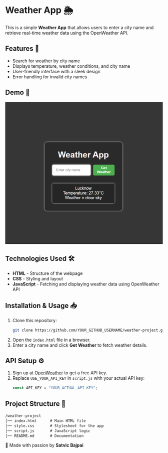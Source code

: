 
# Weather App 🌦️

This is a simple **Weather App** that allows users to enter a city name and retrieve real-time weather data using the OpenWeather API.  

## Features 🚀
- Search for weather by city name  
- Displays temperature, weather conditions, and city name  
- User-friendly interface with a sleek design  
- Error handling for invalid city names  

## Demo 📸
![Weather App Preview](demo_screenshot.png)  


## Technologies Used 🛠️
- **HTML** - Structure of the webpage  
- **CSS** - Styling and layout  
- **JavaScript** - Fetching and displaying weather data using OpenWeather API  

## Installation & Usage 📥
1. Clone this repository:  
   ```sh
   git clone https://github.com/YOUR_GITHUB_USERNAME/weather-project.git
   ```
2. Open the `index.html` file in a browser.  
3. Enter a city name and click **Get Weather** to fetch weather details.  

## API Setup ⚙️
1. Sign up at [OpenWeather](https://openweathermap.org/api) to get a free API key.  
2. Replace `USE_YOUR_API_KEY` in `script.js` with your actual API key:  
   ```js
   const API_KEY = "YOUR_ACTUAL_API_KEY";
   ```

## Project Structure 📂
```
/weather-project
│── index.html      # Main HTML file
│── style.css       # Stylesheet for the app
│── script.js       # JavaScript logic
│── README.md       # Documentation
```

💙 Made with passion by **Satvic Bajpai**
